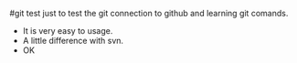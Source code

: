 #git test
just to test the git connection to github and learning git comands.
* It is very easy to usage.
* A little difference with svn.
* OK
